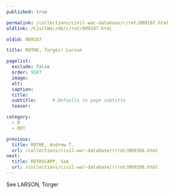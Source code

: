 ```yaml
---
published: true

permalink: /collections/civil-war-database/r/rot/009187.html
oldlink: /CivilWar/db/r/rot/009187.html

oldid: 009187

title: ROTHE, Torgeir Larson

pagelist:
  exclude: false
  order: 9187
  image: 
  alt:
  caption:
  title:
  subtitle:      # Defaults to page subtitle
  teaser:

category: 
  - R 
  - ROT

previous:
  title: ROTHE, Andrew T.
  url: /collections/civil-war-database/r/rot/009186.html  
next:
  title: ROTHSCAPP, Sam
  url: /collections/civil-war-database/r/rot/009188.html   
---
```

See LARSON, Torger